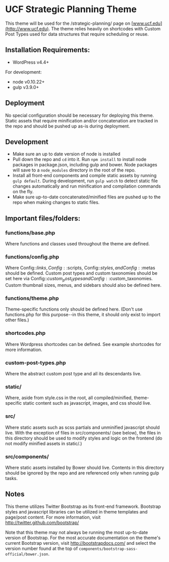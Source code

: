 # UCF Strategic Planning Theme

This theme will be used for the /strategic-planning/ page on [www.ucf.edu](http://www.ucf.edu). The theme relies heavily on shortcodes with Custom Post Types used for data structures that require scheduling or reuse.

## Installation Requirements:
- WordPress v4.4+

For development:
- node v0.10.22+
- gulp v3.9.0+


## Deployment

No special configuration should be necessary for deploying this theme. Static assets that require minification and/or concatenation are tracked in the repo and should be pushed up as-is during deployment.


## Development

- Make sure an up to date version of node is installed
- Pull down the repo and `cd` into it.  Run `npm install` to install node packages in package.json, including gulp and bower.  Node packages will save to a `node_modules` directory in the root of the repo.
- Install all front-end components and compile static assets by running `gulp default`.  During development, run `gulp watch` to detect static file changes automatically and run minification and compilation commands on the fly.
- Make sure up-to-date concatenated/minified files are pushed up to the repo when making changes to static files.


## Important files/folders:

### functions/base.php
Where functions and classes used throughout the theme are defined.

### functions/config.php
Where Config::$links, Config::$scripts, Config::$styles, and
Config::$metas should be defined.  Custom post types and custom taxonomies should
be set here via Config::$custom_post_types and Config::$custom_taxonomies.
Custom thumbnail sizes, menus, and sidebars should also be defined here.

### functions/theme.php
Theme-specific functions only should be defined here.  (Don't use functions.php
for this purpose--in this theme, it should only exist to import other files.)

### shortcodes.php
Where Wordpress shortcodes can be defined.  See example shortcodes for more
information.

### custom-post-types.php
Where the abstract custom post type and all its descendants live.

### static/
Where, aside from style.css in the root, all compiled/minified, theme-specific static
content such as javascript, images, and css should live.

### src/
Where static assets such as scss partials and unminified javascript should live.
With the exception of files in src/components/ (see below), the files in this directory
should be used to modify styles and logic on the frontend (do not modify minified
assets in static/.)

### src/components/
Where static assets installed by Bower should live.  Contents in this directory
should be ignored by the repo and are referenced only when running gulp tasks.


## Notes

This theme utilizes Twitter Bootstrap as its front-end framework.  Bootstrap
styles and javascript libraries can be utilized in theme templates and page/post
content.  For more information, visit http://twitter.github.com/bootstrap/

Note that this theme may not always be running the most up-to-date version of
Bootstrap.  For the most accurate documentation on the theme's current
Bootstrap version, visit http://bootstrapdocs.com/ and select the version number
found at the top of `components/bootstrap-sass-official/bower.json`.
